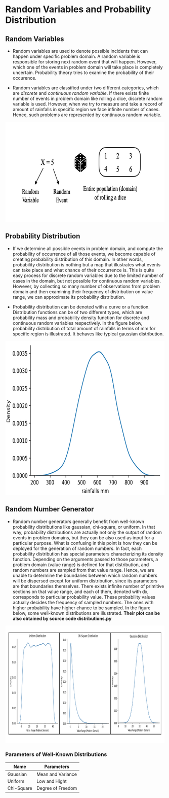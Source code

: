 # Random Variables and Probability Distribution

## Random Variables

* Random variables are used to denote possible incidents that can happen under specific problem domain. A random variable is responsible for storing next random
  event that will happen. However, which one of the events in problem domain will take place is completely uncertain. Probability theory tries to examine the
  probability of their occurence. 
  
* Random variables are classified under two different categories, which are *discrete* and *continuous random variable*. If there exists finite number of events in
  problem domain like rolling a dice, discrete random variable is used. However, when we try to measure and take a record of amount of rainfalls in specific region
  we face infinite number of cases. Hence, such problems are represented by continuous random variable. 
  
<p align="center">
  <img src="https://github.com/GoktugGuvercin/Probability-Theory/blob/main/Probability%20Distribution/rolling%20a%20dice.png" width="700" height="316" />
</p>

## Probability Distribution

* If we determine all possible events in problem domain, and compute the probability of occurrence of all those events, we become capable of creating probability
  distribution of this domain. In other words, probability distribution is nothing but a map that illustrates what events can take place and what chance of their
  occurrence is. This is quite easy process for discrete random variables due to the limited number of cases in the domain, but not possible for continuous random
  variables. However, by collecting so many number of observations from problem domain and then examining their frequency of distribution on value range, we can
  approximate its probability distribution. 

* Probability distribution can be denoted with a curve or a function. Distribution functions can be of two different types, which are probability mass and
  probability density function for discrete and continuous random variables respectively. In the figure below, probability distribution of total amount of rainfalls
  in terms of mm for specific region is illustrated. It behaves like typical gaussian distribution. 
  
<p align="center">
  <img src="https://github.com/GoktugGuvercin/Probability-Theory/blob/main/Probability%20Distribution/rainfalls.png" width="700" height="486" />
</p>
  
## Random Number Generator 
  
* Random number generators generally benefit from well-known probability distributions like gaussian, chi-square, or uniform. In that way, probability distributions
  are actually not only the output of random events in problem domains, but they can be also used as input for a particular purpose. What is confusing in this point
  is how they can be deployed for the generation of random numbers. In fact, each probability distribution has special parameters characterizing its density
  function. Depending on the arguments passed to those parameters, a problem domain (value range) is defined for that distribution, and random numbers are sampled
  from that value range. Hence, we are unable to determine the boundaries between which random numbers will be dispersed except for uniform distribution, since its
  parameters are that boundaries themselves. There exists infinite number of primitive sections on that value range, and each of them, denoted with dx, corresponds
  to particular probability value. These probability values actually decides the frequency of sampled numbers. The ones with higher probability have higher chance
  to be sampled. In the figure below, some well-known distributions are illustrated. **Their plot can be also obtained by source code distributions.py**
  
<p align="center">
  <img src="https://github.com/GoktugGuvercin/Probability-Theory/blob/main/Probability%20Distribution/distributions.png" width="1000" height="370" />
</p>
  

### Parameters of Well-Known Distributions

Name | Parameters
--------- | -------------
Gaussian | Mean and Variance
Uniform | Low and Hight
Chi-Square | Degree of Freedom

